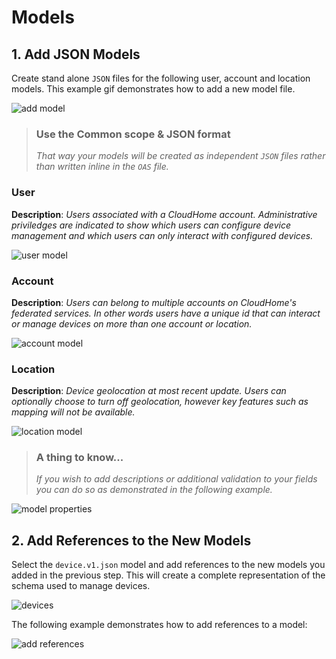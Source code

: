 # Models

## 1. Add JSON Models
Create stand alone `JSON` files for the following user, account and location models. This example gif demonstrates how to add a new model file.

![add model](../assets/images/addModel.gif)

<!-- theme: warning -->
> ### Use the Common scope & JSON format
>*That way your models will be created as independent *`JSON`* files rather than written inline in the *`OAS`* file.*

### User
**Description**: *Users associated with a CloudHome account. Administrative priviledges are indicated to show which users can configure device management and which users can only interact with configured devices.*

![user model](../assets/images/user.png)

### Account
**Description**: *Users can belong to multiple accounts on CloudHome's federated services. In other words users have a unique id that can interact or manage devices on more than one account or location.*

![account model](../assets/images/account.png)

### Location
**Description**: *Device geolocation at most recent update. Users can optionally choose to turn off geolocation, however key features such as mapping will not be available.*

![location model](../assets/images/location.png)


<!-- theme: info -->

> ### A thing to know...
>
> *If you wish to add descriptions or additional validation to your fields you can do so as demonstrated in the following example.*

![model properties](../assets/images/modelProps.gif)

## 2. Add References to the New Models
Select the `device.v1.json` model and add references to the new models you added in the previous step. This will create a complete representation of the schema used to manage devices.

![devices](../assets/images/device.png)

The following example demonstrates how to add references to a model:

![add references](../assets/images/addRefs.gif)

